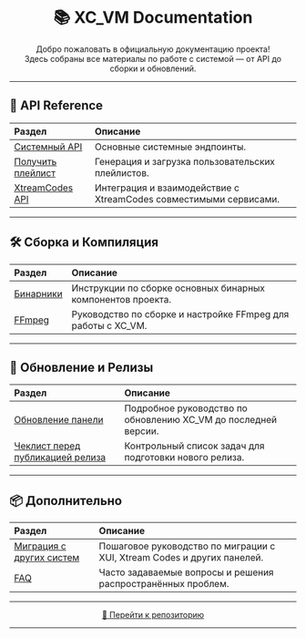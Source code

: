 <h1 align="center">📚 XC_VM Documentation</h1>

<p align="center">
  Добро пожаловать в официальную документацию проекта!<br>
  Здесь собраны все материалы по работе с системой — от API до сборки и обновлений.
</p>

---

## 🔌 API Reference

| Раздел | Описание |
|:--------|:----------|
| [Системный API](api/system_api.md) | Основные системные эндпоинты. |
| [Получить плейлист](api/playlist.md) | Генерация и загрузка пользовательских плейлистов. |
| [XtreamCodes API](api/xtreamcodes_api.md) | Интеграция и взаимодействие с XtreamCodes совместимыми сервисами. |

---

## 🛠 Сборка и Компиляция

| Раздел | Описание |
|:--------|:----------|
| [Бинарники](builds/build_binaries.md) | Инструкции по сборке основных бинарных компонентов проекта. |
| [FFmpeg](builds/build_ffmpeg.md) | Руководство по сборке и настройке FFmpeg для работы с XC_VM. |

---

## 🔄 Обновление и Релизы

| Раздел | Описание |
|:--------|:----------|
| [Обновление панели](update.md) | Подробное руководство по обновлению XC_VM до последней версии. |
| [Чеклист перед публикацией релиза](updates_checklist.md) | Контрольный список задач для подготовки нового релиза. |

---

## 📦 Дополнительно

| Раздел | Описание |
|:--------|:----------|
| [Миграция с других систем](migration_guide.md) | Пошаговое руководство по миграции с XUI, Xtream Codes и других панелей. |
| [FAQ](faq.md) | Часто задаваемые вопросы и решения распространённых проблем. |

---

<p align="center">
  <a href="https://github.com/Vateron-Media/XC_VM">
    🔗 Перейти к репозиторию
  </a>
</p>

---
